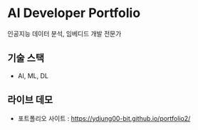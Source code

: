 # AI Developer Portfolio
인공지능 데이터 분석, 임베디드 개발 전문가
## 기술 스택
- AI, ML, DL
## 라이브 데모
- 포트폴리오 사이트 : https://ydjung00-bit.github.io/portfolio2/
